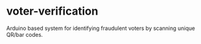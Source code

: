 # voter-verification
Arduino based system for identifying fraudulent voters by scanning unique QR/bar codes.
